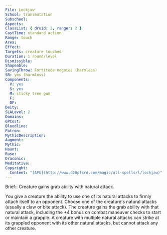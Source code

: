 ```yaml
---
File: Lockjaw
School: transmutation
Subschool: 
Aspects: 
ClassList: { druid: 2, ranger: 2 }
CastTime: standard action
Range: touch
Area: 
Effect: 
Targets: creature touched
Duration: 1 round/level
Dismissible: 
Shapeable: 
SavingThrow: Fortitude negates (harmless)
SR: yes (harmless)
Components:
  V: yes
  S: yes
  M: sticky tree gum
  F: 
  DF: 
Deity: 
SLALevel: 2
Domains: 
GPCost: 
Bloodline: 
Patron: 
MythicDescription: 
Augment: 
Mythic: 
Haunt: 
Ruse: 
Draconic: 
Meditative: 
Copyright:
  Content: "[APG](http://www.d20pfsrd.com/magic/all-spells/l/lockjaw)"
---
```

Brief:: Creature gains grab ability with natural attack.

You give a creature the ability to use one of its natural attacks to firmly attach itself to an opponent. Choose one of the creature's natural attacks (usually a claw or bite attack).  The creature gains the grab ability with that natural attack, including the +4 bonus on combat maneuver checks to start or maintain a grapple. A creature with multiple natural attacks can strike at its grappled opponent with its other natural attacks, but cannot attack any other creature.
